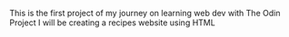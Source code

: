 This is the first project of my journey on learning web dev with The Odin Project
I will be creating a recipes website using HTML